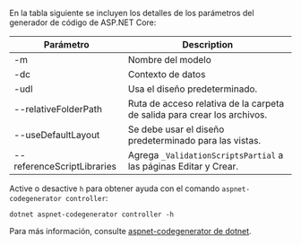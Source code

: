 En la tabla siguiente se incluyen los detalles de los parámetros del generador de código de ASP.NET Core:

| Parámetro               | Description|
| ----------------- | ------------ |
| -m  | Nombre del modelo |
| -dc  | Contexto de datos |
| -udl | Usa el diseño predeterminado. |
| --relativeFolderPath | Ruta de acceso relativa de la carpeta de salida para crear los archivos. |
| --useDefaultLayout | Se debe usar el diseño predeterminado para las vistas. |
| --referenceScriptLibraries | Agrega `_ValidationScriptsPartial` a las páginas Editar y Crear. |

Active o desactive `h` para obtener ayuda con el comando `aspnet-codegenerator controller`:

```dotnetcli
dotnet aspnet-codegenerator controller -h
```

Para más información, consulte [aspnet-codegenerator de dotnet](xref:fundamentals/tools/dotnet-aspnet-codegenerator).
